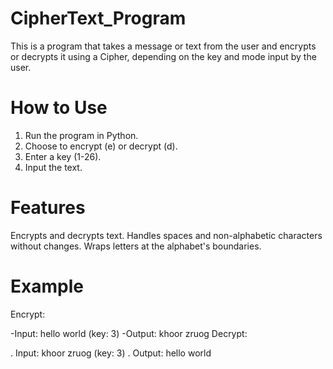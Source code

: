 # CipherText_Program
This is a program that takes a message or text from the user and encrypts or decrypts it using a Cipher, depending on the key and mode input by the user.

# How to Use
1) Run the program in Python.
2) Choose to encrypt (e) or decrypt (d).
3) Enter a key (1-26).
4) Input the text.
# Features
Encrypts and decrypts text.
Handles spaces and non-alphabetic characters without changes.
Wraps letters at the alphabet's boundaries.
# Example
Encrypt:

-Input: hello world (key: 3)
-Output: khoor zruog
Decrypt:

. Input: khoor zruog (key: 3)
. Output: hello world
